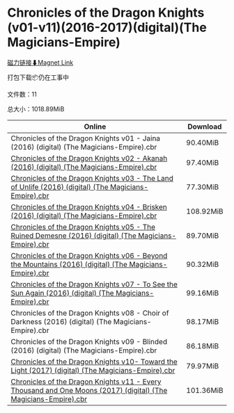 # Chronicles of the Dragon Knights (v01-v11)(2016-2017)(digital)(The Magicians-Empire)

[磁力链接⬇Magnet Link](magnet:?xt=urn:btih:a45f5f5c869b42ff3eec665903a0dae260ca3986&dn=Chronicles%20of%20the%20Dragon%20Knights%20%28v01-v11%29%282016-2017%29%28digital%29%28The%20Magicians-Empire%29)

打包下载📦仍在工事中

文件数：11

总大小：1018.89MiB

Online | Download
--- | ---
Chronicles of the Dragon Knights v01 - Jaina (2016) (digital) (The Magicians-Empire).cbr | 90.40MiB
[Chronicles of the Dragon Knights v02 - Akanah (2016) (digital) (The Magicians-Empire).cbr](https://github.com/alicewish/markdown/blob/master/comic/Chronicles-of-Dragon-Knights-v02-Akanah-2016-digital-Magicians-Empire-cbr.md) | 97.40MiB
[Chronicles of the Dragon Knights v03 - The Land of Unlife (2016) (digital) (The Magicians-Empire).cbr](https://github.com/alicewish/markdown/blob/master/comic/Chronicles-of-Dragon-Knights-v03-Land-of-Unlife-2016-digital-Magicians-Empire-cbr.md) | 77.30MiB
[Chronicles of the Dragon Knights v04 - Brisken (2016) (digital) (The Magicians-Empire).cbr](https://github.com/alicewish/markdown/blob/master/comic/Chronicles-of-Dragon-Knights-v04-Brisken-2016-digital-Magicians-Empire-cbr.md) | 108.92MiB
[Chronicles of the Dragon Knights v05 - The Ruined Demesne (2016) (digital) (The Magicians-Empire).cbr](https://github.com/alicewish/markdown/blob/master/comic/Chronicles-of-Dragon-Knights-v05-Ruined-Demesne-2016-digital-Magicians-Empire-cbr.md) | 89.70MiB
[Chronicles of the Dragon Knights v06 - Beyond the Mountains (2016) (digital) (The Magicians-Empire).cbr](https://github.com/alicewish/markdown/blob/master/comic/Chronicles-of-Dragon-Knights-v06-Beyond-Mountains-2016-digital-Magicians-Empire-cbr.md) | 90.32MiB
[Chronicles of the Dragon Knights v07 - To See the Sun Again (2016) (digital) (The Magicians-Empire).cbr](https://github.com/alicewish/markdown/blob/master/comic/Chronicles-of-Dragon-Knights-v07-To-See-Sun-Again-2016-digital-Magicians-Empire-cbr.md) | 99.16MiB
Chronicles of the Dragon Knights v08 - Choir of Darkness (2016) (digital) (The Magicians-Empire).cbr | 98.17MiB
Chronicles of the Dragon Knights v09 - Blinded (2016) (digital) (The Magicians-Empire).cbr | 86.18MiB
[Chronicles of the Dragon Knights v10- Toward the Light (2017) (digital) (The Magicians-Empire).cbr](https://github.com/alicewish/markdown/blob/master/comic/Chronicles-of-Dragon-Knights-v10-Toward-Light-2017-digital-Magicians-Empire-cbr.md) | 79.97MiB
[Chronicles of the Dragon Knights v11 - Every Thousand and One Moons (2017) (digital) (The Magicians-Empire).cbr](https://github.com/alicewish/markdown/blob/master/comic/Chronicles-of-Dragon-Knights-v11-Every-Thousand-One-Moons-2017-digital-Magicians-Empire-cbr.md) | 101.36MiB